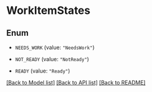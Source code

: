 # WorkItemStates

## Enum


* `NEEDS_WORK` (value: `"NeedsWork"`)

* `NOT_READY` (value: `"NotReady"`)

* `READY` (value: `"Ready"`)


[[Back to Model list]](../README.md#documentation-for-models) [[Back to API list]](../README.md#documentation-for-api-endpoints) [[Back to README]](../README.md)


